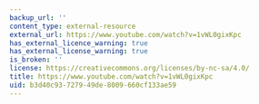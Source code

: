 ```yaml
---
backup_url: ''
content_type: external-resource
external_url: https://www.youtube.com/watch?v=1vWL0gixKpc
has_external_licence_warning: true
has_external_license_warning: true
is_broken: ''
license: https://creativecommons.org/licenses/by-nc-sa/4.0/
title: https://www.youtube.com/watch?v=1vWL0gixKpc
uid: b3d40c93-7279-49de-8009-660cf133ae59
---
```


